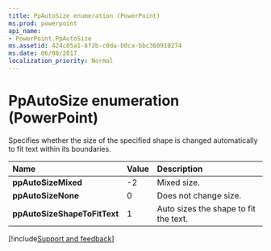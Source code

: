 ```yaml
---
title: PpAutoSize enumeration (PowerPoint)
ms.prod: powerpoint
api_name:
- PowerPoint.PpAutoSize
ms.assetid: 424c05a1-8f2b-c0da-b0ca-bbc360910274
ms.date: 06/08/2017
localization_priority: Normal
---
```



# PpAutoSize enumeration (PowerPoint)

Specifies whether the size of the specified shape is changed automatically to fit text within its boundaries. 



|Name|Value|Description|
|:-----|:-----|:-----|
|**ppAutoSizeMixed**|-2|Mixed size.|
|**ppAutoSizeNone**|0|Does not change size.|
|**ppAutoSizeShapeToFitText**|1|Auto sizes the shape to fit the text.|

[!include[Support and feedback](~/includes/feedback-boilerplate.md)]